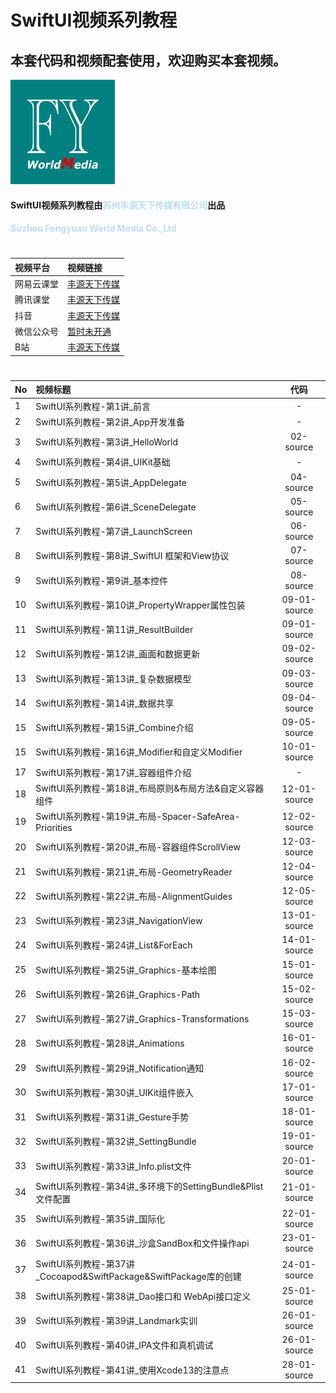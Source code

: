 # SwiftUI视频系列教程
## 本套代码和视频配套使用，欢迎购买本套视频。
![image info](./logo.png)

#### SwiftUI视频系列教程由<strong style="color: lightblue; opacity: 0.80;">苏州丰源天下传媒有限公司</strong>出品
#### <strong style="color: lightblue; opacity: 0.80;">Suzhou Fengyuan World Media Co.,Ltd</strong>

#
| 视频平台 | 视频链接 | 
|:-----------|:------------|
| 网易云课堂    |     [丰源天下传媒](https://study.163.com/course/introduction.htm?courseId=1212173805#/courseDetail?tab=1 "丰源天下传媒") |
| 腾讯课堂    |     [丰源天下传媒](https://ke.qq.com/course/4031190?tuin=14527f38 "丰源天下传媒") |
| 抖音    |     [丰源天下传媒](https://student-api.iyincaishijiao.com/t/dWNtL5k/ "丰源天下传媒") |
| 微信公众号    |     [暂时未开通](暂时未开通 "暂时未开通") |
| B站    |     [丰源天下传媒](https://space.bilibili.com/1311776362 "暂时未开通") |

# 
| No | 视频标题 | 代码 |
|:-----------|:------------|:------------:|
| 1    |     SwiftUI系列教程-第1讲_前言 |   -    |
| 2    |     SwiftUI系列教程-第2讲_App开发准备 |   -    |
| 3    |     SwiftUI系列教程-第3讲_HelloWorld |   02-source    |
| 4    |     SwiftUI系列教程-第4讲_UIKit基础 |   -    |
| 5    |     SwiftUI系列教程-第5讲_AppDelegate |   04-source    |
| 6    |     SwiftUI系列教程-第6讲_SceneDelegate |   05-source    |
| 7    |     SwiftUI系列教程-第7讲_LaunchScreen |   06-source    |
| 8    |     SwiftUI系列教程-第8讲_SwiftUI 框架和View协议 |   07-source    |
| 9    |     SwiftUI系列教程-第9讲_基本控件 |   08-source    |
| 10    |     SwiftUI系列教程-第10讲_PropertyWrapper属性包装 |   09-01-source    |
| 11    |     SwiftUI系列教程-第11讲_ResultBuilder |   09-01-source    |
| 12    |     SwiftUI系列教程-第12讲_画面和数据更新 |   09-02-source    |
| 13    |     SwiftUI系列教程-第13讲_复杂数据模型 |   09-03-source    |
| 14    |     SwiftUI系列教程-第14讲_数据共享 |   09-04-source    |
| 15    |     SwiftUI系列教程-第15讲_Combine介绍 |   09-05-source    |
| 15    |     SwiftUI系列教程-第16讲_Modifier和自定义Modifier |   10-01-source    |
| 17    |     SwiftUI系列教程-第17讲_容器组件介绍 |   -    |
| 18    |     SwiftUI系列教程-第18讲_布局原则&布局方法&自定义容器组件 |   12-01-source    |
| 19    |     SwiftUI系列教程-第19讲_布局-Spacer-SafeArea-Priorities |   12-02-source    |
| 20    |     SwiftUI系列教程-第20讲_布局-容器组件ScrollView |   12-03-source    |
| 21    |     SwiftUI系列教程-第21讲_布局-GeometryReader |   12-04-source    |
| 22    |     SwiftUI系列教程-第22讲_布局-AlignmentGuides |   12-05-source    |
| 23    |     SwiftUI系列教程-第23讲_NavigationView |   13-01-source    |
| 24    |     SwiftUI系列教程-第24讲_List&ForEach |   14-01-source    |
| 25    |     SwiftUI系列教程-第25讲_Graphics-基本绘图 |   15-01-source    |
| 26    |     SwiftUI系列教程-第26讲_Graphics-Path |   15-02-source    |
| 27    |     SwiftUI系列教程-第27讲_Graphics-Transformations |   15-03-source    |
| 28    |     SwiftUI系列教程-第28讲_Animations |   16-01-source    |
| 29    |     SwiftUI系列教程-第29讲_Notification通知 |   16-02-source    |
| 30    |     SwiftUI系列教程-第30讲_UIKit组件嵌入 |   17-01-source    |
| 31    |     SwiftUI系列教程-第31讲_Gesture手势 |   18-01-source    |
| 32    |     SwiftUI系列教程-第32讲_SettingBundle |   19-01-source    |
| 33    |     SwiftUI系列教程-第33讲_Info.plist文件 |   20-01-source    |
| 34    |     SwiftUI系列教程-第34讲_多环境下的SettingBundle&Plist文件配置 |   21-01-source    |
| 35    |     SwiftUI系列教程-第35讲_国际化 |   22-01-source    |
| 36    |     SwiftUI系列教程-第36讲_沙盒SandBox和文件操作api |   23-01-source    |
| 37    |     SwiftUI系列教程-第37讲_Cocoapod&SwiftPackage&SwiftPackage库的创建 |   24-01-source    |
| 38    |     SwiftUI系列教程-第38讲_Dao接口和 WebApi接口定义 |   25-01-source    |
| 39    |     SwiftUI系列教程-第39讲_Landmark实训 |   26-01-source    |
| 40    |     SwiftUI系列教程-第40讲_IPA文件和真机调试 |   26-01-source    |
| 41    |     SwiftUI系列教程-第41讲_使用Xcode13的注意点 |   28-01-source    |